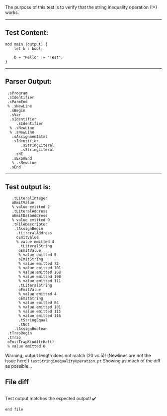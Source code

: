 The purpose of this test is to verify that the string inequality operation (!=) works.

-------------------------


Test Content: 
-------------------------
```
mod main (output) {
    let b : bool;

    b = "Hello" != "Test";
}
```
------------------------


Parser Output: 
-------------------------
```
 .sProgram
 .sIdentifier
 .sParmEnd
 % .sNewLine
  .sBegin
  .sVar
  .sIdentifier
     .sIdentifier
  % .sNewLine
  % .sNewLine
   .sAssignmentStmt
   .sIdentifier
       .sStringLiteral
       .sStringLiteral
    .sNE
   .sExpnEnd
   % .sNewLine
  .sEnd

```
------------------------

Test output is: 
-------------------------
```
   .tLiteralInteger
   oEmitValue
   % value emitted 2
   .tLiteralAddress
   oEmitDataAddress
   % value emitted 0
   .tFileDescriptor
    .tAssignBegin
     .tLiteralAddress
     oEmitValue
     % value emitted 4
      .tLiteralString
      oEmitValue
      % value emitted 5
      oEmitString
      % value emitted 72
      % value emitted 101
      % value emitted 108
      % value emitted 108
      % value emitted 111
      .tLiteralString
      oEmitValue
      % value emitted 4
      oEmitString
      % value emitted 84
      % value emitted 101
      % value emitted 115
      % value emitted 116
      .tStringEqual
      .tNot
    .tAssignBoolean
 .tTrapBegin
 .tTrap
 oEmitTrapKind(trHalt)
 % value emitted 0

```


Warning, output length does not match (20 vs 5)!  (Newlines are not the issue here!) `testStringinequalityOperation.pt`
Showing as much of the diff as possible...

File diff
-------------------------
```diff

```
Test output matches the expected output! :heavy_check_mark:

```
end file
